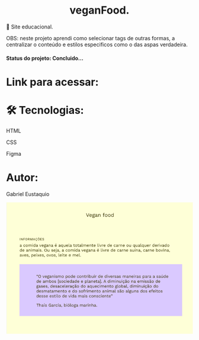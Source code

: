 <h1 align="center">veganFood.</h1>
<p>🚀 Site educacional.</p>
<p>OBS: neste projeto aprendi como selecionar tags de outras formas, a centralizar o conteúdo e estilos especificos como o das aspas verdadeira.
<h4>Status do projeto: Concluido...</h4>

<h1>Link para acessar: </h1>

<h1>🛠 Tecnologias:</h1>
<p>HTML</p>
<p>CSS</p>
<p>Figma</p>

<h1>Autor: </h1>
<p>Gabriel Eustaquio</p>

<img src="./imagens/vegan.PNG">
